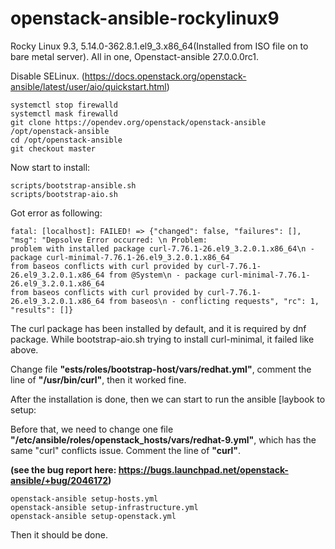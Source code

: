 # openstack-ansible-rockylinux9
Rocky Linux 9.3, 5.14.0-362.8.1.el9_3.x86_64(Installed from ISO file on to bare metal server). All in one, Openstact-ansible 27.0.0.0rc1.

Disable SELinux. (https://docs.openstack.org/openstack-ansible/latest/user/aio/quickstart.html)

```
systemctl stop firewalld
systemctl mask firewalld
git clone https://opendev.org/openstack/openstack-ansible   /opt/openstack-ansible
cd /opt/openstack-ansible
git checkout master
```
Now start to install:
```
scripts/bootstrap-ansible.sh
scripts/bootstrap-aio.sh
```

Got error as following:
```
fatal: [localhost]: FAILED! => {"changed": false, "failures": [], "msg": "Depsolve Error occurred: \n Problem:
problem with installed package curl-7.76.1-26.el9_3.2.0.1.x86_64\n - package curl-minimal-7.76.1-26.el9_3.2.0.1.x86_64
from baseos conflicts with curl provided by curl-7.76.1-26.el9_3.2.0.1.x86_64 from @System\n - package curl-minimal-7.76.1-26.el9_3.2.0.1.x86_64
from baseos conflicts with curl provided by curl-7.76.1-26.el9_3.2.0.1.x86_64 from baseos\n - conflicting requests", "rc": 1, "results": []}

```
The curl package has been installed by default, and it is required by dnf package. While bootstrap-aio.sh trying to install curl-minimal,
it failed like above.

Change file **"ests/roles/bootstrap-host/vars/redhat.yml"**, comment the line of **"/usr/bin/curl"**, then it worked fine.

After the installation is done, then we can start to run the ansible [laybook to setup:

Before that, we need to change one file **"/etc/ansible/roles/openstack_hosts/vars/redhat-9.yml"**, which has the same "curl" conflicts issue.
Comment the line of **"curl"**.

**(see the bug report here: https://bugs.launchpad.net/openstack-ansible/+bug/2046172)**

```
openstack-ansible setup-hosts.yml
openstack-ansible setup-infrastructure.yml
openstack-ansible setup-openstack.yml
```

Then it should be done.

